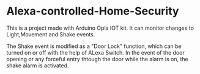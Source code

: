 # Alexa-controlled-Home-Security

This is a project made with Arduino Opla IOT kit.
It can monitor changes to Light,Movement and Shake events.

The Shake event is modified as a "Door Lock" function, which can be turned on or off with the help of ALexa Switch.
In the event of the door opening or any forceful entry thtough the door while the alarm is on, the shake alarm is activated.
